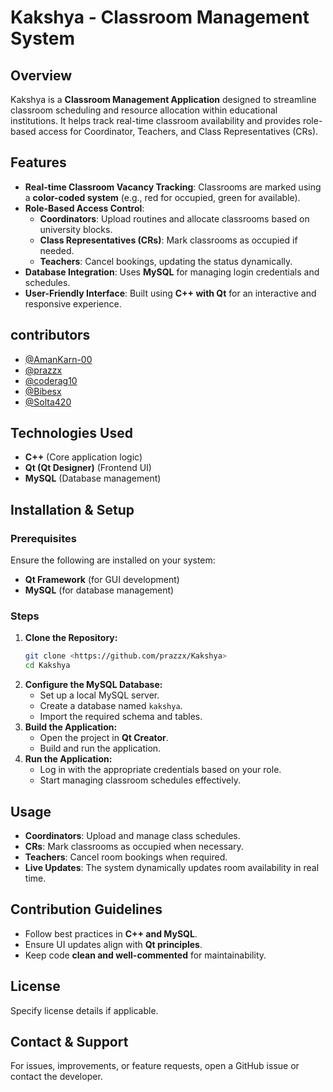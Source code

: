 # Kakshya - Classroom Management System

## Overview
Kakshya is a **Classroom Management Application** designed to streamline classroom scheduling and resource allocation within educational institutions. It helps track real-time classroom availability and provides role-based access for Coordinator, Teachers, and Class Representatives (CRs).

## Features
- **Real-time Classroom Vacancy Tracking**: Classrooms are marked using a **color-coded system** (e.g., red for occupied, green for available).
- **Role-Based Access Control**:
  - **Coordinators**: Upload routines and allocate classrooms based on university blocks.
  - **Class Representatives (CRs)**: Mark classrooms as occupied if needed.
  - **Teachers**: Cancel bookings, updating the status dynamically.
- **Database Integration**: Uses **MySQL** for managing login credentials and schedules.
- **User-Friendly Interface**: Built using **C++ with Qt** for an interactive and responsive experience.

## contributors
- [@AmanKarn-00](https://github.com/AmanKarn-00)
- [@prazzx](https://github.com/prazzx)
- [@coderag10](https://github.com/coderag10)
- [@Bibesx](https://github.com/Bibesx)
- [@Solta420](https://github.com/Solta420)

## Technologies Used
- **C++** (Core application logic)
- **Qt (Qt Designer)** (Frontend UI)
- **MySQL** (Database management)

## Installation & Setup
### Prerequisites
Ensure the following are installed on your system:
- **Qt Framework** (for GUI development)
- **MySQL** (for database management)

### Steps
1. **Clone the Repository:**
   ```bash
   git clone <https://github.com/prazzx/Kakshya>
   cd Kakshya
   ```
2. **Configure the MySQL Database:**
   - Set up a local MySQL server.
   - Create a database named `kakshya`.
   - Import the required schema and tables.
3. **Build the Application:**
   - Open the project in **Qt Creator**.
   - Build and run the application.
4. **Run the Application:**
   - Log in with the appropriate credentials based on your role.
   - Start managing classroom schedules effectively.

## Usage
- **Coordinators**: Upload and manage class schedules.
- **CRs**: Mark classrooms as occupied when necessary.
- **Teachers**: Cancel room bookings when required.
- **Live Updates**: The system dynamically updates room availability in real time.

## Contribution Guidelines
- Follow best practices in **C++ and MySQL**.
- Ensure UI updates align with **Qt principles**.
- Keep code **clean and well-commented** for maintainability.

## License
Specify license details if applicable.

## Contact & Support
For issues, improvements, or feature requests, open a GitHub issue or contact the developer.

